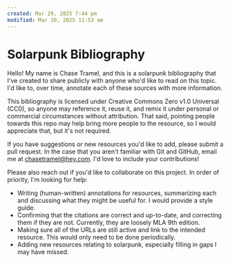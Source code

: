 ```yaml
---
created: Mar 29, 2025 7:44 pm
modified: Mar 30, 2025 11:53 am
---
```


# Solarpunk Bibliography

Hello! My name is Chase Tramel, and this is a solarpunk bibliography that I've created to share publicly with anyone who'd like to read on this topic. I'd like to, over time, annotate each of these sources with more information. 

This bibliography is licensed under Creative Commons Zero v1.0 Universal (CC0), so anyone may reference it, reuse it, and remix it under personal or commercial circumstances without attribution. That said, pointing people towards this repo may help bring more people to the resource, so I would appreciate that, but it's not required. 

If you have suggestions or new resources you'd like to add, please submit a pull request. In the case that you aren't familiar with Git and GitHub, email me at [chasetramel@hey.com](mailto:chasetramel@hey.com). I'd love to include your contributions!

Please also reach out if you'd like to collaborate on this project. In order of priority, I'm looking for help: 
- Writing (human-written) annotations for resources, summarizing each and discussing what they might be useful for. I would provide a style guide.
- Confirming that the citations are correct and up-to-date, and correcting them if they are not. Currently, they are loosely MLA 9th edition.
- Making sure all of the URLs are still active and link to the intended resource. This would only need to be done periodically.
- Adding new resources relating to solarpunk, especially filling in gaps I may have missed.